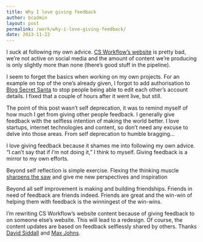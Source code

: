 ```yaml
---
title: Why I love giving feedback
author: bcadmin
layout: post
permalink: /work/why-i-love-giving-feedback/
date: 2013-11-22
---
```

I suck at following my own advice. <a href="http://csworkflow.com" target="_blank">CS Workflow&#8217;s website</a> is pretty bad, we&#8217;re not active on social media and the amount of content we&#8217;re producing is only slightly more than none (there&#8217;s good stuff in the pipeline).

I seem to forget the basics when working on my own projects. For an example on top of the one&#8217;s already given, I forgot to add authorisation to <a href="http://secretsanta.csworkflow.com" target="_blank">Blog Secret Santa</a> to stop people being able to edit each other&#8217;s account details. I fixed that a couple of hours after it went live, but still.

The point of this post wasn&#8217;t self deprecation, it was to remind myself of how much I get from giving other people feedback. I generally give feedback with the selfless intention of making the world better. I love startups, internet technologies and content, so don&#8217;t need any excuse to delve into those areas. From self deprecation to humble bragging&#8230;

I love giving feedback because it shames me into following my own advice. &#8220;I can&#8217;t say that if *I&#8217;m* not doing it,&#8221; I think to myself. Giving feedback is a mirror to my own efforts.

Beyond self reflection is simple exercise. Flexing the thinking muscle [sharpens the saw][1] and give me new perspectives and inspiration

Beyond all self improvement is making and building friendships. Friends in need of feedback are friends indeed. Friends are great and the win-win of helping them with feedback is the winningest of the win-wins.

I&#8217;m rewriting CS Workflow&#8217;s website content because of giving feedback to on someone else&#8217;s website. This will lead to a redesign. Of course, the content updates are based on feedback selflessly shared by others. Thanks <a href="http://worldcricketwatch.com" target="_blank">David Siddall</a> and <a href="https://twitter.com/MxDEJ" target="_blank">Max Johns</a>.

 [1]: https://www.stephencovey.com/7habits/7habits-habit7.php